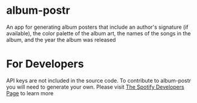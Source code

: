 # album-postr
An app for generating album posters that include an author's signature (if available), the color palette of the album art, the names of the songs in the album, and the year the album was released

# For Developers
API keys are not included in the source code. To contribute to album-postr you will need to generate your own. Please visit [The Spotify Developers Page](https://developer.spotify.com/) to learn more
